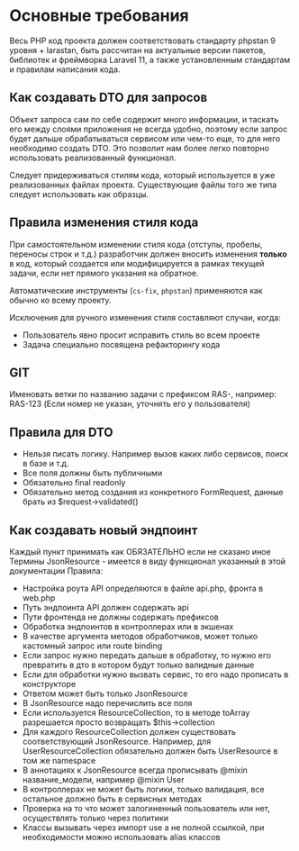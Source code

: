 # Основные требования
Весь PHP код проекта должен соответствовать стандарту phpstan 9 уровня + larastan, быть рассчитан на актуальные версии пакетов, библиотек и фреймворка Laravel 11, а также установленным стандартам и правилам написания кода.

## Как создавать DTO для запросов
Объект запроса сам по себе содержит много информации, и таскать его между слоями приложения не всегда удобно, поэтому если запрос будет дальше обрабатываться сервисом или чем-то еще, то для него необходимо создать DTO. Это позволит нам более легко повторно использовать реализованный функционал.

Следует придерживаться стилям кода, который используется в уже реализованных файлах проекта.
Существующие файлы того же типа следует использовать как образцы.

## Правила изменения стиля кода
При самостоятельном изменении стиля кода (отступы, пробелы, переносы строк и т.д.) разработчик должен вносить изменения **только** в код, который создается или модифицируется в рамках текущей задачи, если нет прямого указания на обратное.

Автоматические инструменты (`cs-fix`, `phpstan`) применяются как обычно ко всему проекту.

Исключения для ручного изменения стиля составляют случаи, когда:
- Пользователь явно просит исправить стиль во всем проекте  
- Задача специально посвящена рефакторингу кода

## GIT
Именовать ветки по названию задачи с префиксом RAS-, например: RAS-123 (Если номер не указан, уточнять его у пользователя)

## Правила для DTO
- Нельзя писать логику. Например вызов каких либо сервисов, поиск в базе и т.д.
- Все поля должны быть публичными
- Обязательно final readonly
- Обязательно метод создания из конкретного FormRequest, данные брать из $request->validated()

## Как создавать новый эндпоинт

Каждый пункт принимать как ОБЯЗАТЕЛЬНО если не сказано иное
Термины
JsonResource - имеется в виду функционал указанный в этой документации
Правила:

- Настройка роута API определяются в файле api.php, фронта в web.php
- Путь эндпоинта API должен содержать api
- Пути фронтенда не должны содержать префиксов
- Обработка эндпоинтов в контроллерах или в экшенах
- В качестве аргумента методов обработчиков, может только кастомный запрос или route binding
- Если запрос нужно передать дальше в обработку, то нужно его превратить в дто в котором будут только валидные данные
- Если для обработки нужно вызвать сервис, то его надо прописать в конструкторе
- Ответом может быть только JsonResource
- В JsonResource надо перечислить все поля
- Если используется ResourceCollection, то в методе toArray разрешается просто возвращать $this->collection
- Для каждого ResourceCollection должен существовать соответствующий JsonResource. Например, для UserResourceCollection обязательно должен быть UserResource в том же namespace
- В аннотациях к JsonResource всегда прописывать @mixin название_модели, например @mixin User
- В контроллерах не может быть логики, только валидация, все остальное должно быть в сервисных методах
- Проверка на то что может залогиненный пользователь или нет, осуществлять только через политики
- Классы вызывать через импорт use а не полной ссылкой, при необходимости можно использовать alias классов
